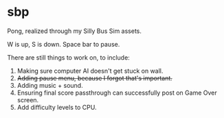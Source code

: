 # sbp
Pong, realized through my Silly Bus Sim assets.

W is up,
S is down.
Space bar to pause.

There are still things to work on, to include:
1. Making sure computer AI doesn't get stuck on wall.
2. <s>Adding pause menu, because I forgot that's important.</s>
3. Adding music + sound.<br>
4. Ensuring final score passthrough can successfully post on Game Over screen.
5. Add difficulty levels to CPU.

